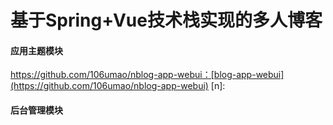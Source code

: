# 基于Spring+Vue技术栈实现的多人博客


#### 应用主题模块
https://github.com/106umao/nblog-app-webui：[blog-app-webui](https://github.com/106umao/nblog-app-webui)
[n]: 

[nblog-app-rearend]: https://github.com/106umao/nblog-app-rearend	"后端"

#### 后台管理模块

[nblog-admin-webui]: https://github.com/106umao/nblog-admin-webui

[nblog-admin-rearend]: https://github.com/106umao/nblog-admin-rearend	"后端"

